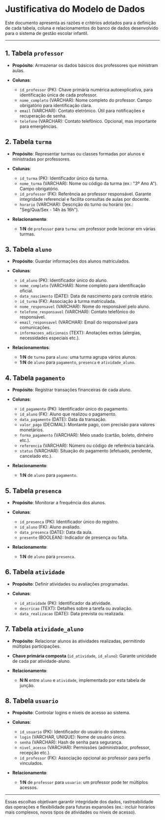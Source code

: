 # Justificativa do Modelo de Dados

Este documento apresenta as razões e critérios adotados para a definição de cada tabela, coluna e relacionamentos do banco de dados desenvolvido para o sistema de gestão escolar infantil.

---

## 1. Tabela `professor`

* **Propósito**: Armazenar os dados básicos dos professores que ministram aulas.
* **Colunas**:

  * `id_professor` (PK): Chave primária numérica autoexplicativa, para identificação única de cada professor.
  * `nome_completo` (VARCHAR): Nome completo do professor. Campo obrigatório para identificação clara.
  * `email` (VARCHAR): Contato eletrónico. Útil para notificações e recuperação de senha.
  * `telefone` (VARCHAR): Contato telefônico. Opcional, mas importante para emergências.

## 2. Tabela `turma`

* **Propósito**: Representar turmas ou classes formadas por alunos e ministradas por professores.

* **Colunas**:

  * `id_turma` (PK): Identificador único da turma.
  * `nome_turma` (VARCHAR): Nome ou código da turma (ex.: "3º Ano A"). Campo obrigatório.
  * `id_professor` (FK): Referência ao professor responsável. Garante integridade referencial e facilita consultas de aulas por docente.
  * `horario` (VARCHAR): Descrição do turno ou horário (ex.: "Seg/Qua/Sex - 14h às 16h").

* **Relacionamento**:

  * **1\:N** de `professor` para `turma`: um professor pode lecionar em várias turmas.

## 3. Tabela `aluno`

* **Propósito**: Guardar informações dos alunos matriculados.

* **Colunas**:

  * `id_aluno` (PK): Identificador único do aluno.
  * `nome_completo` (VARCHAR): Nome completo para identificação oficial.
  * `data_nascimento` (DATE): Data de nascimento para controle etário.
  * `id_turma` (FK): Associação à turma matriculada.
  * `nome_responsavel` (VARCHAR): Nome do responsável pelo aluno.
  * `telefone_responsavel` (VARCHAR): Contato telefônico do responsável.
  * `email_responsavel` (VARCHAR): Email do responsável para comunicações.
  * `informacoes_adicionais` (TEXT): Anotações extras (alergias, necessidades especiais etc.).

* **Relacionamentos**:

  * **1\:N** de `turma` para `aluno`: uma turma agrupa vários alunos.
  * **1\:N** de `aluno` para `pagamento`, `presenca` e `atividade_aluno`.

## 4. Tabela `pagamento`

* **Propósito**: Registrar transações financeiras de cada aluno.

* **Colunas**:

  * `id_pagamento` (PK): Identificador único do pagamento.
  * `id_aluno` (FK): Aluno que realizou o pagamento.
  * `data_pagamento` (DATE): Data da transação.
  * `valor_pago` (DECIMAL): Montante pago, com precisão para valores monetários.
  * `forma_pagamento` (VARCHAR): Meio usado (cartão, boleto, dinheiro etc.).
  * `referencia` (VARCHAR): Número ou código de referência bancária.
  * `status` (VARCHAR): Situação do pagamento (efetuado, pendente, cancelado etc.).

* **Relacionamento**:

  * **1\:N** de `aluno` para `pagamento`.

## 5. Tabela `presenca`

* **Propósito**: Monitorar a frequência dos alunos.

* **Colunas**:

  * `id_presenca` (PK): Identificador único do registro.
  * `id_aluno` (FK): Aluno avaliado.
  * `data_presenca` (DATE): Data da aula.
  * `presente` (BOOLEAN): Indicador de presença ou falta.

* **Relacionamento**:

  * **1\:N** de `aluno` para `presenca`.

## 6. Tabela `atividade`

* **Propósito**: Definir atividades ou avaliações programadas.
* **Colunas**:

  * `id_atividade` (PK): Identificador da atividade.
  * `descricao` (TEXT): Detalhes sobre a tarefa ou avaliação.
  * `data_realizacao` (DATE): Data prevista ou realizada.

## 7. Tabela `atividade_aluno`

* **Propósito**: Relacionar alunos às atividades realizadas, permitindo múltiplas participações.

* **Chave primária composta** (`id_atividade`, `id_aluno`): Garante unicidade de cada par atividade-aluno.

* **Relacionamento**:

  * **N\:N** entre `aluno` e `atividade`, implementado por esta tabela de junção.

## 8. Tabela `usuario`

* **Propósito**: Controlar logins e níveis de acesso ao sistema.

* **Colunas**:

  * `id_usuario` (PK): Identificador do usuário do sistema.
  * `login` (VARCHAR, UNIQUE): Nome de usuário único.
  * `senha` (VARCHAR): Hash de senha para segurança.
  * `nivel_acesso` (VARCHAR): Permissões (administrador, professor, recepção etc.).
  * `id_professor` (FK): Associação opcional ao professor para perfis vinculados.

* **Relacionamento**:

  * **1\:N** de `professor` para `usuario`: um professor pode ter múltiplos acessos.

---

Essas escolhas objetivam garantir integridade dos dados, rastreabilidade das operações e flexibilidade para futuras expansões (ex.: incluir horários mais complexos, novos tipos de atividades ou níveis de acesso).
